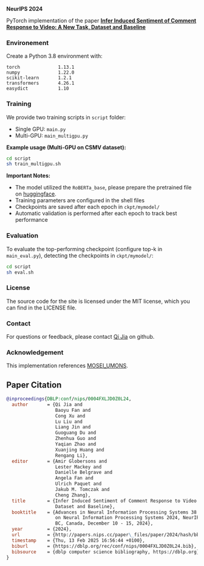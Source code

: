 **NeurIPS 2024** 

PyTorch implementation of the paper **[Infer Induced Sentiment of Comment Response to Video: A New Task, Dataset and Baseline](https://proceedings.neurips.cc/paper_files/paper/2024/file/bbf090d264b94d29260f5303efea868c-Paper-Datasets_and_Benchmarks_Track.pdf)**


### Environement

Create a Python 3.8 environment with:
```
torch              1.13.1      
numpy              1.22.0
scikit-learn       1.2.1
transformers       4.26.1
easydict           1.10
```

### Training

We provide two training scripts in `script` folder:
- Single GPU: `main.py`
- Multi-GPU: `main_multigpu.py`


**Example usage (Multi-GPU on CSMV dataset):**
```bash
cd script
sh train_multigpu.sh
```

**Important Notes:**
- The model utilized the `RoBERTa_base`, please prepare the pretrained file on [huggingface](https://huggingface.co/FacebookAI/roberta-base/tree/main).
- Training parameters are configured in the shell files
- Checkpoints are saved after each epoch in `ckpt/mymodel/`
- Automatic validation is performed after each epoch to track best performance

### Evaluation 

To evaluate the top-performing checkpoint (configure top-k in `main_eval.py`), detecting the checkpoints in `ckpt/mymodel/`:
```bash
cd script
sh eval.sh
```


### License

The source code for the site is licensed under the MIT license, which you can find in the LICENSE file.

### Contact

For questions or feedback, please contact [Qi Jia](https://github.com/JackySnake) on github.

### Acknowledgement

This implementation references [MOSEI_UMONS](https://github.com/jbdel/MOSEI_UMONS).

## Paper Citation

```bibtex
@inproceedings{DBLP:conf/nips/0004FXLJD0Z0L24,
  author       = {Qi Jia and
                  Baoyu Fan and
                  Cong Xu and
                  Lu Liu and
                  Liang Jin and
                  Guoguang Du and
                  Zhenhua Guo and
                  Yaqian Zhao and
                  Xuanjing Huang and
                  Rengang Li},
  editor       = {Amir Globersons and
                  Lester Mackey and
                  Danielle Belgrave and
                  Angela Fan and
                  Ulrich Paquet and
                  Jakub M. Tomczak and
                  Cheng Zhang},
  title        = {Infer Induced Sentiment of Comment Response to Video: {A} New Task,
                  Dataset and Baseline},
  booktitle    = {Advances in Neural Information Processing Systems 38: Annual Conference
                  on Neural Information Processing Systems 2024, NeurIPS 2024, Vancouver,
                  BC, Canada, December 10 - 15, 2024},
  year         = {2024},
  url          = {http://papers.nips.cc/paper\_files/paper/2024/hash/bbf090d264b94d29260f5303efea868c-Abstract-Datasets\_and\_Benchmarks\_Track.html},
  timestamp    = {Thu, 13 Feb 2025 16:56:44 +0100},
  biburl       = {https://dblp.org/rec/conf/nips/0004FXLJD0Z0L24.bib},
  bibsource    = {dblp computer science bibliography, https://dblp.org}
}
```
